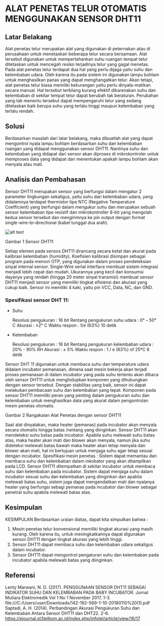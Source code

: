 # ALAT PENETAS TELUR OTOMATIS MENGGUNAKAN SENSOR DHT11

## Latar Belakang
Alat penetas telur merupakan alat yang digunakan di peternakan atau di perusahaan untuk menetaskan beberapa telur secara bersamaan. Alat tersebut digunakan untuk mempertahankan suhu ruangan tempat telur ditetaskan untuk mencegah resiko terjadinya telur yang gagal menetas. Pada alat penetas telur terdapat dua hal yang perlu dijaga yaitu suhu dan kelembaban udara. Oleh karena itu pada sistem ini digunakan lampu bohlam untuk menghasilkan panas yang dapat menghangatkan telur.
Akan tetapi, alat penetas telur biasa memiliki kekurangan yaitu perlu dinyala-matikan secara manual. Hal tersebut terbilang kurang efektif dikarenakan suhu dan kelembaban di sekitar tempat telur dapat berubah tak beraturan. Perubahan yang tak menentu tersebut dapat mempengaruhi telur yang sedang ditetaskan baik berupa suhu yang terlalu tinggi maupun kelembaban yang terlalu rendah.
  
## Solusi
Berdasarkan masalah dari latar belakang, maka dibuatlah alat yang dapat mengontrol nyala lampu bohlam berdasarkan suhu dan kelembaban ruangan yang didapat menggunakan sensor DHT11. Nantinya suhu dan kelembaban yang didapat dari sensor akan diproses di mikrokontroler untuk memproses data yang didapat dan menentukan apakah lampu bohlam akan menyala atau mati. 

## Analisis dan Pembahasan 
Sensor DHT11 merupakan sensor yang berfungsi dalam mengatur 2 parameter lingkungan sekaligus, yaitu suhu dan kelembaban udara, yang didalamnya terdapat thermistor tipe NTC (Negative Temperature Coefficient) yang berfungsi dalam mengukur suhu dan merupakan sebuah sensor kelembaban tipe resistif dan mikrokontroller 8-bit yang mengolah kedua sensor tersebut dan mengirimnya ke pin output dengan format single-wire-bi-directional (kabel tunggal dua arah).

![alt text](https://images.app.goo.gl/RigqSg7RTpwMCvrS7/to/img.png)

Gambar 1 Sensor DHT11

Setiap elemen pada sensos DHT11 dirancang secara ketat dan akurat pada kalibrasi kelembaban (humidity). Koefisien kalibrasi disimpan sebagai program pada memori OTP, yang digunakan dalam proses pendeteksian sinyal internal sensor. Single-Wire serial interface membuat sistem integrasi menjadi lebih cepat dan mudah. Ukurannya yang kecil dan konsumsi dayanya yang rendah (hingga 20 meter sinyal transmisi) membuat sensor DHT11 menjadi sensor yang memiliki tingkat efisiensi dan akurasi yang cukup baik. Sensor ini memiliki 4 kaki, yaitu pin VCC, Data, NC, dan GND.

### Spesifikasi sensor DHT 11:
- Suhu

	Resolusi pengukuran : 16 bit
	Rentang pengukuran suhu udara : 0° – 50° C 
	Akurasi : ±2° C 
	Waktu respon : 1/e (63%) 10 detik

- Kelembaban
	
	Resolusi pengukuran : 16 bit
	Rentang pengukuran kelembaban udara : 20% - 90% RH
	Akurasi : ± 5% 
	Waktu respon : 1 / e (63%) of  25ºC 6 detik

Sensor DHT 11 digunakan untuk membaca suhu dan temperature udara didalam incubator pemanasan, dimana saat mesin bekerja akan terjadi proses pemanasan di dalam incubator yang pada suhu tertentu akan dibaca oleh sensor DHT11 untuk menghidupkan komponen yang dihubungkan dengan sensor tersebut. Dengan stabilitas yang baik, sensor ini dapat melakukan pembacaan suhu dan kelembaban yang tepat. Komponen pada sensor DHT11 memiliki peran yang penting dalam pengukuran suhu dan kelembaban untuk menghasilkan data yang akurat dalam pengontrolan mesin penetas otomatis. 

 
Gambar 2 Rangakaian Alat Penetas dengan sensor DHT11

Saat alat dinyalakan, maka heater (pemanas) pada incubator akan menyala secara otomatis hingga batas /rentang yang diinginkan. Sensor DHT11 akan mendeteksi suhu batas pada incubator. Apabila suhu melewati suhu batas atas, maka heater akan mati dan blower akan menyala, namun jika suhu dideteksi melewati batas bawah maka heater akan tetap menyala dan blower akan mati, hal ini bertujuan untuk menjaga suhu agar tetap sesuai dengan incubator.
Spesifikasi mesin penetas : 
	Sistem dapat memantau dan membaca suhu dan kelembaban dalam inkobator yang akan ditampilkan pada LCD. Sensor DHT11 ditempatkan di sekitar incubator untuk membaca suhu dan kelembaban pada incubator.
	Sistem dapat menjaga suhu dalam incubator sesuai suhu dan kelembaban yang diinginkan dan apabila melewati batas suhu, sistem juga dapat mengendalikan mati dan nyalanya heater yang berfungsi sebagi pemanas pada incubator dan blower sebagai penetral suhu apabila melewati batas atas.

## Kesimpulan
KESIMPULAN
Berdasarkan uraian diatas, dapat kita simpulkan bahwa :
1.	Mesin penetas telur konvensional memiliki tingkat akurasi yang masih kurang. Oleh karena itu, untuk meningkatkannya dapat digunakan sensor DHT11 dengan tingkat akurasi yang lebih tinggi. 
2.	Sensor DHT11 dapat membaca suhu dan kelembaban udara sekaligus dalam incubator.
3.	Sensor DHT11 dapat mengontrol pengaturan suhu dan kelembaban pada incubator apabila melewati batas yang diinginkan. 

## Referensi
Lenty Marwani, N. D. (2017). PENGGUNAAN SENSOR DHT11 SEBAGAI INDIKATOR SUHU DAN KELEMBABAN PADA BABY INCUBATOR. Jurnal Mutiara Elektromedik Vol 1 No 1 November 2017, 1-3.
                              file:///C:/Users/user/Downloads/142-192-569-1-10-20180110%20(1).pdf
Saptadi, A. H. (2014). Perbandingan Akurasi Pengukuran Suhu dan Kelembaban       Antara Sensor DHT11 dan DHT22. 2-6.
 https://ejournal.st3telkom.ac.id/index.php/infotel/article/view/16/17

